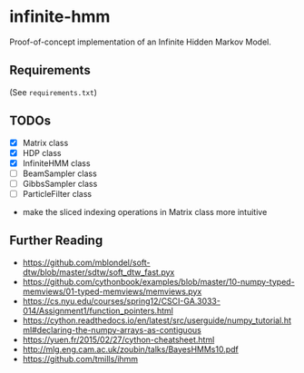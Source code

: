# infinite-hmm
Proof-of-concept implementation of an Infinite Hidden Markov Model.

## Requirements
(See `requirements.txt`)

## TODOs
+ [X] Matrix class
+ [X] HDP class
+ [X] InfiniteHMM class
+ [ ] BeamSampler class
+ [ ] GibbsSampler class
+ [ ] ParticleFilter class
+ make the sliced indexing operations in Matrix class more intuitive

## Further Reading
+ https://github.com/mblondel/soft-dtw/blob/master/sdtw/soft_dtw_fast.pyx
+ https://github.com/cythonbook/examples/blob/master/10-numpy-typed-memviews/01-typed-memviews/memviews.pyx
+ https://cs.nyu.edu/courses/spring12/CSCI-GA.3033-014/Assignment1/function_pointers.html
+ https://cython.readthedocs.io/en/latest/src/userguide/numpy_tutorial.html#declaring-the-numpy-arrays-as-contiguous
+ https://yuen.fr/2015/02/27/cython-cheatsheet.html
+ http://mlg.eng.cam.ac.uk/zoubin/talks/BayesHMMs10.pdf
+ https://github.com/tmills/ihmm